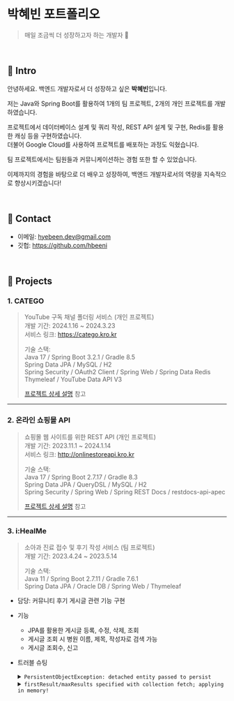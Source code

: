# 박혜빈 포트폴리오
> 매일 조금씩 더 성장하고자 하는 개발자 :seedling:

</br>

## :pushpin: Intro
안녕하세요. 백엔드 개발자로서 더 성장하고 싶은 **박혜빈**입니다.

저는 Java와 Spring Boot를 활용하여 1개의 팀 프로젝트, 2개의 개인 프로젝트를 개발하였습니다.

프로젝트에서 데이터베이스 설계 및 쿼리 작성, REST API 설계 및 구현, Redis를 활용한 캐싱 등을 구현하였습니다.  
더불어 Google Cloud를 사용하여 프로젝트를 배포하는 과정도 익혔습니다.

팀 프로젝트에서는 팀원들과 커뮤니케이션하는 경험 또한 할 수 있었습니다.

이제까지의 경험을 바탕으로 더 배우고 성장하여, 백엔드 개발자로서의 역량을 지속적으로 향상시키겠습니다!

</br>

## :pushpin: Contact
- 이메일: hyebeen.dev@gmail.com
- 깃헙: https://github.com/hbeeni

</br>

## :pushpin: Projects

### 1. CATEGO
>YouTube 구독 채널 폴더링 서비스 (개인 프로젝트)  
>개발 기간: 2024.1.16 ~ 2024.3.23  
>서비스 링크: https://catego.kro.kr  
>  
>기술 스택:  
>Java 17 / Spring Boot 3.2.1 / Gradle 8.5  
>Spring Data JPA / MySQL / H2  
>Spring Security / OAuth2 Client / Spring Web / Spring Data Redis  
>Thymeleaf / YouTube Data API V3  
>  
>[프로젝트 상세 설명](https://github.com/hbeeni/catego) 참고

---

### 2. 온라인 쇼핑몰 API
>쇼핑몰 웹 사이트를 위한 REST API (개인 프로젝트)  
>개발 기간: 2023.11.1 ~ 2024.1.14  
>서비스 링크: http://onlinestoreapi.kro.kr  
>  
>기술 스택:  
>Java 17 / Spring Boot 2.7.17 / Gradle 8.3  
>Spring Data JPA / QueryDSL / MySQL / H2  
>Spring Security / Spring Web / Spring REST Docs / restdocs-api-apec  
>  
>[프로젝트 상세 설명](https://github.com/hbeeni/online-store) 참고

---

### 3. i:HealMe
>소아과 진료 접수 및 후기 작성 서비스 (팀 프로젝트)  
>개발 기간: 2023.4.24 ~ 2023.5.14  
>  
>기술 스택:  
>Java 11 / Spring Boot 2.7.11 / Gradle 7.6.1  
>Spring Data JPA / Oracle DB / Spring Web / Thymeleaf

- 담당: 커뮤니티 후기 게시글 관련 기능 구현
- 기능
  - JPA를 활용한 게시글 등록, 수정, 삭제, 조회
  - 게시글 조회 시 병원 이름, 제목, 작성자로 검색 가능
  - 게시글 조회수, 신고
- 트러블 슈팅

  <details>
  <summary><code>PersistentObjectException: detached entity passed to persist</code></summary>
  <div markdown="1">
  
  - 문제: Post 저장 시 이미 저장된 User를 또 저장하기 때문에 문제가 발생함
  - 해결: `cascade = CascadeType.ALL` 설정을 삭제함
  
  </div>
  </details>

  <details>
  <summary><code>firstResult/maxResults specified with collection fetch; applying in memory!</code></summary>
  <div markdown="1">
  
  - 문제: `Post` 조회 시 `Comment` fetch join과 pagination을 같이 사용했음 -> 이 때 모든 데이터를 전부 가져와 메모리에서 걸러내서 문제가 발생함
  - 해결: Batch size를 설정함
    ```java
    public class Post {

        //...
    
        @OneToMany(mappedBy = "post", orphanRemoval = true, fetch = FetchType.LAZY)
        @BatchSize(size = 10) //추가
        private List<Comment> comments = new ArrayList<>();
    }
    ```
    
  </div>
  </details>
